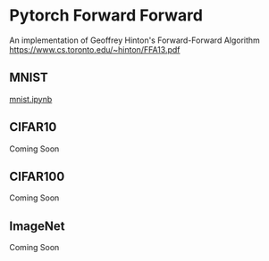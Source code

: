 # Pytorch Forward Forward

An implementation of Geoffrey Hinton's Forward-Forward Algorithm https://www.cs.toronto.edu/~hinton/FFA13.pdf

## MNIST

[mnist.ipynb](mnist.ipynb)

## CIFAR10

Coming Soon

## CIFAR100

Coming Soon

## ImageNet

Coming Soon
